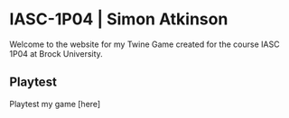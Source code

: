 # IASC-1P04 | Simon Atkinson
Welcome to the website for my Twine Game created for the course IASC 1P04 at Brock University.

## Playtest

Playtest my game [here]

